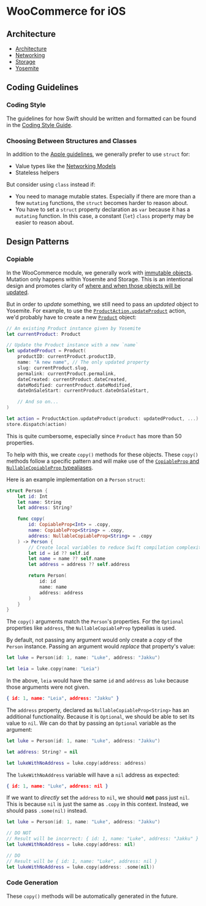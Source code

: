 # WooCommerce for iOS 

## Architecture

- [Architecture](ARCHITECTURE.md)
- [Networking](NETWORKING.md)
- [Storage](STORAGE.md)
- [Yosemite](YOSEMITE.md)

## Coding Guidelines

### Coding Style

The guidelines for how Swift should be written and formatted can be found in the [Coding Style Guide](coding-style-guide.md).

### Choosing Between Structures and Classes

In addition to the [Apple guidelines](https://developer.apple.com/documentation/swift/choosing_between_structures_and_classes), we generally prefer to use `struct` for: 

- Value types like the [Networking Models](../Networking/Networking/Model)
- Stateless helpers 

But consider using `class` instead if:

- You need to manage mutable states. Especially if there are more than a few `mutating` functions, the `struct` becomes harder to reason about.
- You have to set a `struct` property declaration as `var` because it has a `mutating` function. In this case, a constant (`let`) `class` property may be easier to reason about.

## Design Patterns

### Copiable 

In the WooCommerce module, we generally work with [immutable objects](../Yosemite/Yosemite/Model/Model). Mutation only happens within Yosemite and Storage. This is an intentional design and promotes clarity of [where and when those objects will be updated](https://git.io/JvALp). 

But in order to _update_ something, we still need to pass an _updated_ object to Yosemite. For example, to use the [`ProductAction.updateProduct`](../Yosemite/Yosemite/Actions/ProductAction.swift) action, we'd probably have to create a new [`Product`](../Networking/Networking/Model/Product/Product.swift) object: 

```swift
// An existing Product instance given by Yosemite
let currentProduct: Product 

// Update the Product instance with a new `name`
let updatedProduct = Product(
    productID: currentProduct.productID,
    name: "A new name", // The only updated property
    slug: currentProduct.slug,
    permalink: currentProduct.permalink,
    dateCreated: currentProduct.dateCreated,
    dateModified: currentProduct.dateModified,
    dateOnSaleStart: currentProduct.dateOnSaleStart,

    // And so on...
)

let action = ProductAction.updateProduct(product: updatedProduct, ...)
store.dispatch(action)
```

This is quite cumbersome, especially since `Product` has more than 50 properties. 

To help with this, we create `copy()` methods for these objects. These `copy()` methods follow a specific pattern and will make use of the [`CopiableProp` and `NullableCopiableProp` typealiases](../Networking/Networking/Copiable/Copiable.swift).

Here is an example implementation on a `Person` `struct`:

```swift
struct Person {
    let id: Int
    let name: String
    let address: String?

    func copy(
        id: CopiableProp<Int> = .copy,
        name: CopiableProp<String> = .copy,
        address: NullableCopiableProp<String> = .copy
    ) -> Person {
        // Create local variables to reduce Swift compilation complexity.
        let id = id ?? self.id 
        let name = name ?? self.name
        let address = address ?? self.address

        return Person(
            id: id 
            name: name 
            address: address 
        )
    }
}
```

The `copy()` arguments match the `Person`'s properties. For the `Optional` properties like `address`, the `NullableCopiableProp` typealias is used.

By default, not passing any argument would only create a _copy_ of the `Person` instance. Passing an argument would _replace_ that property's value:

```swift
let luke = Person(id: 1, name: "Luke", address: "Jakku")

let leia = luke.copy(name: "Leia")
```

In the above, `leia` would have the same `id` and `address` as `luke` because those arguments were not given. 

```json
{ id: 1, name: "Leia", address: "Jakku" }
```

The `address` property, declared as `NullableCopiableProp<String>` has an additional functionality. Because it is `Optional`, we should be able to set its value to `nil`. We can do that by passing an `Optional` variable as the argument:

```swift
let luke = Person(id: 1, name: "Luke", address: "Jakku")

let address: String? = nil

let lukeWithNoAddress = luke.copy(address: address)
```

The `lukeWithNoAddress` variable will have a `nil` address as expected:

```json
{ id: 1, name: "Luke", address: nil }
```

If we want to _directly_ set the `address` to `nil`, we should **not** pass just `nil`. This is because `nil` is just the same as `.copy` in this context. Instead, we should pass `.some(nil)` instead.

```swift 
let luke = Person(id: 1, name: "Luke", address: "Jakku")

// DO NOT
// Result will be incorrect: { id: 1, name: "Luke", address: "Jakku" }
let lukeWithNoAddress = luke.copy(address: nil)

// DO
// Result will be { id: 1, name: "Luke", address: nil }
let lukeWithNoAddress = luke.copy(address: .some(nil))
```

### Code Generation

These `copy()` methods will be automatically generated in the future.